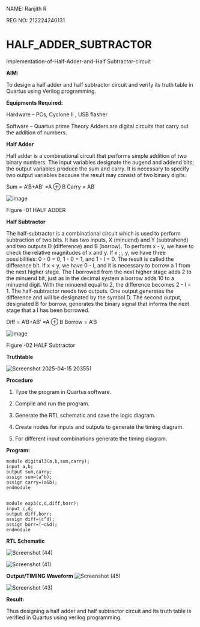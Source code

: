 NAME: Ranjith R 

REG NO: 212224240131

# HALF_ADDER_SUBTRACTOR

Implementation-of-Half-Adder-and-Half Subtractor-circuit

**AIM:**

To design a half adder and half subtractor circuit and verify its truth table in Quartus using Verilog programming.

**Equipments Required:**

Hardware – PCs, Cyclone II , USB flasher 

Software – Quartus prime Theory Adders are digital circuits that carry out the addition of numbers.

**Half Adder**

Half adder is a combinational circuit that performs simple addition of two binary numbers. The input variables designate the augend and addend bits; the output variables produce the sum and carry. It is necessary to specify two output variables because the result may consist of two binary digits.

Sum = A’B+AB’ =A ⊕ B Carry = AB

![image](https://github.com/naavaneetha/HALF_ADDER_SUBTRACTOR/assets/154305477/bd4a0b2c-cdbc-4184-ab08-81578f121e1f)

Figure -01 HALF ADDER

**Half Subtractor**

The half-subtractor is a combinational circuit which is used to perform subtraction of two bits. It has two inputs, X (minuend) and Y (subtrahend) and two outputs D (difference) and B (borrow). To perform x - y, we have to check the relative magnitudes of x and y. If x ;;, y, we have three possibilities: 0 - 0 = 0, 1 - 0 = 1, and 1 - I = 0. The result is called the difference bit. If x < y, we have 0 - I, and it is necessary to borrow a 1 from the next higher stage. The I borrowed from the next higher stage adds 2 to the minuend bit, just as in the decimal system a borrow adds 10 to a minuend digit. With the minuend equal to 2, the difference becomes 2 - I = 1. The half-subtractor needs two outputs. One output generates the difference and will be designated by the symbol D. The second output, designated B for borrow, generates the binary signal that informs the next stage that a I has been borrowed. 

Diff = A’B+AB’ =A ⊕ B
Borrow = A’B

 ![image](https://github.com/naavaneetha/HALF_ADDER_SUBTRACTOR/assets/154305477/d76b099c-513f-4e7c-843a-e2fd028a531a)

Figure -02 HALF Subtractor

**Truthtable**

![Screenshot 2025-04-15 203551](https://github.com/user-attachments/assets/0f95c2aa-0408-4c79-a59a-8e7efad1defb)


**Procedure**

1.	Type the program in Quartus software.

2.	Compile and run the program.

3.	Generate the RTL schematic and save the logic diagram.

4.	Create nodes for inputs and outputs to generate the timing diagram.

5.	For different input combinations generate the timing diagram.


**Program:**

```
module digital3(a,b,sum,carry);  
input a,b;   
output sum,carry;  
assign sum=(a^b);   
assign carry=(a&b);  
endmodule 
```

```

module exp3(c,d,diff,borr);  
input c,d;   
output diff,borr;  
assign diff=(c^d);   
assign borr=(~c&d);  
endmodule  

```

**RTL Schematic**

![Screenshot (44)](https://github.com/user-attachments/assets/b5431187-6063-4460-b7f8-bfca9d2b88b3)

![Screenshot (41)](https://github.com/user-attachments/assets/4a0950b2-7ada-4858-b2ec-126770c371ad)



**Output/TIMING Waveform**
![Screenshot (45)](https://github.com/user-attachments/assets/337dfbfb-83e4-4855-83e3-fa20155ca460)

![Screenshot (43)](https://github.com/user-attachments/assets/93182851-3428-4f70-b1fd-101eff1f4d31)


**Result:**

Thus designing a half adder and half subtractor circuit and its truth table is verified in Quartus using verilog programming.
